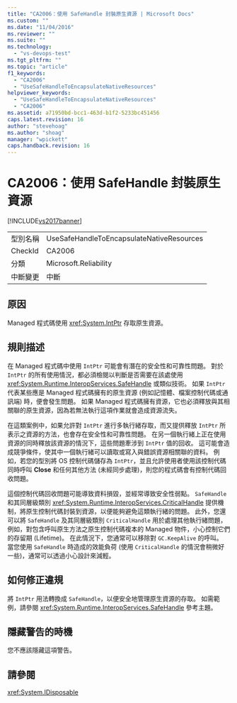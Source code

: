 ```yaml
---
title: "CA2006：使用 SafeHandle 封裝原生資源 | Microsoft Docs"
ms.custom: ""
ms.date: "11/04/2016"
ms.reviewer: ""
ms.suite: ""
ms.technology: 
  - "vs-devops-test"
ms.tgt_pltfrm: ""
ms.topic: "article"
f1_keywords: 
  - "CA2006"
  - "UseSafeHandleToEncapsulateNativeResources"
helpviewer_keywords: 
  - "UseSafeHandleToEncapsulateNativeResources"
  - "CA2006"
ms.assetid: a71950bd-bcc1-463d-b1f2-5233bc451456
caps.latest.revision: 16
author: "stevehoag"
ms.author: "shoag"
manager: "wpickett"
caps.handback.revision: 16
---
```

# CA2006：使用 SafeHandle 封裝原生資源
[!INCLUDE[vs2017banner](../code-quality/includes/vs2017banner.md)]

|||  
|-|-|  
|型別名稱|UseSafeHandleToEncapsulateNativeResources|  
|CheckId|CA2006|  
|分類|Microsoft.Reliability|  
|中斷變更|中斷|  
  
## 原因  
 Managed 程式碼使用 <xref:System.IntPtr> 存取原生資源。  
  
## 規則描述  
 在 Managed 程式碼中使用 `IntPtr` 可能會有潛在的安全性和可靠性問題。  對於 `IntPtr` 的所有使用情況，都必須檢閱以判斷是否需要在該處使用 <xref:System.Runtime.InteropServices.SafeHandle> 或類似技術。  如果 `IntPtr` 代表某些應是 Managed 程式碼擁有的原生資源 \(例如記憶體、檔案控制代碼或通訊端\) 時，便會發生問題。  如果 Managed 程式碼擁有資源，它也必須釋放與其相關聯的原生資源，因為若無法執行這項作業就會造成資源流失。  
  
 在這類案例中，如果允許對 `IntPtr` 進行多執行緒存取，而又提供釋放 `IntPtr` 所表示之資源的方法，也會存在安全性和可靠性問題。  在另一個執行緒上正在使用資源的同時釋放該資源的情況下，這些問題牽涉到 `IntPtr` 值的回收。  這可能會造成競爭條件，使其中一個執行緒可以讀取或寫入與錯誤資源相關聯的資料。  例如，若您的型別將 OS 控制代碼儲存為 `IntPtr`，並且允許使用者使用該控制代碼同時呼叫 **Close** 和任何其他方法 \(未經同步處理\)，則您的程式碼會有控制代碼回收問題。  
  
 這個控制代碼回收問題可能導致資料損毀，並經常導致安全性弱點。  `SafeHandle` 和其同層級類別 <xref:System.Runtime.InteropServices.CriticalHandle> 提供機制，將原生控制代碼封裝到資源，以便能夠避免這類執行緒的問題。  此外，您還可以將 `SafeHandle` 及其同層級類別 `CriticalHandle` 用於處理其他執行緒問題，例如，對包含呼叫原生方法之原生控制代碼複本的 Managed 物件，小心控制它們的存留期 \(Lifetime\)。  在此情況下，您通常可以移除對 `GC.KeepAlive` 的呼叫。  當您使用 `SafeHandle` 時造成的效能負荷 \(使用 `CriticalHandle` 的情況會稍微好一些\)，通常可以透過小心設計來減輕。  
  
## 如何修正違規  
 將 `IntPtr` 用法轉換成 `SafeHandle`，以便安全地管理原生資源的存取。  如需範例，請參閱 <xref:System.Runtime.InteropServices.SafeHandle> 參考主題。  
  
## 隱藏警告的時機  
 您不應該隱藏這項警告。  
  
## 請參閱  
 <xref:System.IDisposable>